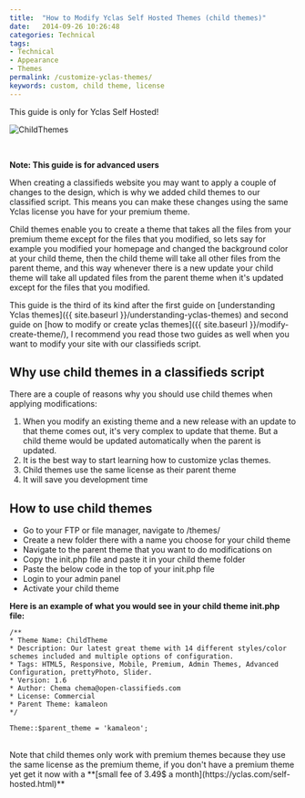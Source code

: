 ```yaml
---
title:  "How to Modify Yclas Self Hosted Themes (child themes)"
date:   2014-09-26 10:26:48
categories: Technical
tags: 
- Technical
- Appearance
- Themes
permalink: /customize-yclas-themes/
keywords: custom, child theme, license
---
```

<div class="alert alert-warning">
<strong><i class="glyphicon glyphicon-warning-sign"></i> </strong> This guide is only for Yclas Self Hosted!
</div>

![ChildThemes](//open-classifieds.com/wp-content/uploads/2014/09/1280x847xnotebook.jpg.pagespeed.ic.wAisV5pKA-.jpg)

<br>

**Note: This guide is for advanced users**

When creating a classifieds website you may want to apply a couple of changes to the design, which is why we added child themes to our classified script. This means you can make these changes using the same Yclas license you have for your premium theme.

Child themes enable you to create a theme that takes all the files from your premium theme except for the files that you modified, so lets say for example you modified your homepage and changed the background color at your child theme, then the child theme will take all other files from the parent theme, and this way whenever there is a new update your child theme will take all updated files from the parent theme when it's updated except for the files that you modified.

This guide is the third of its kind after the first guide on [understanding Yclas themes]({{ site.baseurl }}/understanding-yclas-themes) and second guide on [how to modify or create yclas themes]({{ site.baseurl }}/modify-create-theme/), I recommend you read those two guides as well when you want to modify your site with our classifieds script.

## Why use child themes in a classifieds script

There are a couple of reasons why you should use child themes when applying modifications:

1. When you modify an existing theme and a new release with an update to that theme comes out, it's very complex to update that theme. But a child theme would be updated automatically when the parent is updated.
2. It is the best way to start learning how to customize yclas themes.
3. Child themes use the same license as their parent theme
4. It will save you development time

## How to use child themes

* Go to your FTP or file manager, navigate to /themes/
* Create a new folder there with a name you choose for your child theme
* Navigate to the parent theme that you want to do modifications on
* Copy the init.php file and paste it in your child theme folder
* Paste the below code in the top of your init.php file
* Login to your admin panel
* Activate your child theme

**Here is an example of what you would see in your child theme init.php file:**
    
    
    /**
    * Theme Name: ChildTheme
    * Description: Our latest great theme with 14 different styles/color schemes included and multiple options of configuration. 
    * Tags: HTML5, Responsive, Mobile, Premium, Admin Themes, Advanced Configuration, prettyPhoto, Slider.
    * Version: 1.6 
    * Author: Chema chema@open-classifieds.com
    * License: Commercial 
    * Parent Theme: kamaleon
    */
    
    Theme::$parent_theme = 'kamaleon';
    
<br>
Note that child themes only work with premium themes because they use the same license as the premium theme, if you don't have a premium theme yet get it now with a **[small fee of 3.49$ a month](https://yclas.com/self-hosted.html)**

